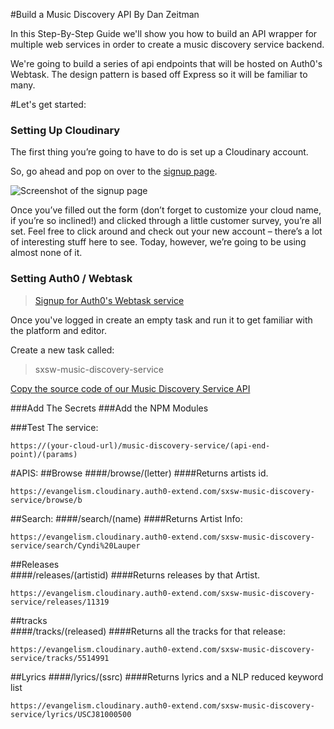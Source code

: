 #Build a Music Discovery API
By Dan Zeitman

In this Step-By-Step Guide we'll show you how to build an API wrapper for multiple web services in order to create a music discovery service backend.

We're going to build a series of api endpoints that will be hosted on Auth0's Webtask.  The design pattern is based off Express so it will be familiar to many.

#Let's get started:
### Setting Up Cloudinary


The first thing you’re going to have to do is set up a Cloudinary account.

So, go ahead and pop on over to the [signup page](https://cloudinary.com/signup).

![Screenshot of the signup page](https://eric-cloudinary-res.cloudinary.com/image/upload/q_auto,f_auto,w_900/v1518532546/Screen_Shot_2018-02-13_at_06.35.17.png)

Once you’ve filled out the form (don’t forget to customize your cloud name, if you’re so inclined!) and clicked through a little customer survey, you’re all set. Feel free to click around and check out your new account – there’s a lot of interesting stuff here to see. Today, however, we’re going to be using almost none of it. 

### Setting Auth0 / Webtask
> [Signup for Auth0's Webtask service](https://webtask.io/make)

Once you've logged in create an empty task and run it to get familiar with the  platform and editor.

Create a new task called: 
> sxsw-music-discovery-service


[Copy the source code of our Music Discovery Service API](https://github.com/cloudinary-developers/sxsw-hackathon/blob/master/sxsw-music-discovery-service.js)

###Add The Secrets
###Add the NPM Modules

###Test The service:
```code
https://(your-cloud-url)/music-discovery-service/(api-end-point)/(params)
```

#APIS:
##Browse 
####/browse/(letter)
####Returns artists id.
```code
https://evangelism.cloudinary.auth0-extend.com/sxsw-music-discovery-service/browse/b
```



##Search:
####/search/(name)
####Returns Artist Info:
```code
https://evangelism.cloudinary.auth0-extend.com/sxsw-music-discovery-service/search/Cyndi%20Lauper
```



##Releases  
####/releases/(artistid)
####Returns  releases by that Artist.
```code
https://evangelism.cloudinary.auth0-extend.com/sxsw-music-discovery-service/releases/11319
```


##tracks   
####/tracks/(released)
####Returns all the tracks for that release:
```code
https://evangelism.cloudinary.auth0-extend.com/sxsw-music-discovery-service/tracks/5514991
```



##Lyrics 
####/lyrics/(ssrc)
####Returns lyrics and a NLP reduced keyword list
```code
https://evangelism.cloudinary.auth0-extend.com/sxsw-music-discovery-service/lyrics/USCJ81000500
```




